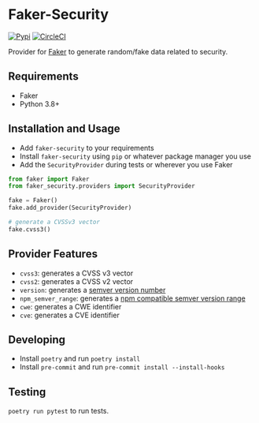 # Faker-Security

[![Pypi](https://badge.fury.io/py/faker-security.svg)](https://pypi.org/project/faker-security/)
[![CircleCI](https://circleci.com/gh/snyk/faker-security/tree/main.svg?style=svg)](https://circleci.com/gh/snyk/faker-security/tree/main)

Provider for [Faker](https://github.com/joke2k/faker)
to generate random/fake data related to security.

## Requirements

- Faker
- Python 3.8+

## Installation and Usage

- Add `faker-security` to your requirements
- Install `faker-security` using `pip` or whatever package manager you use
- Add the `SecurityProvider` during tests or wherever you use Faker

```python
from faker import Faker
from faker_security.providers import SecurityProvider

fake = Faker()
fake.add_provider(SecurityProvider)

# generate a CVSSv3 vector
fake.cvss3()
```

## Provider Features

- `cvss3`: generates a CVSS v3 vector
- `cvss2`: generates a CVSS v2 vector
- `version`: generates a [semver version number](https://semver.org/)
- `npm_semver_range`: generates a [npm compatible semver version range](https://docs.npmjs.com/about-semantic-versioning)
- `cwe`: generates a CWE identifier
- `cve`: generates a CVE identifier

## Developing

- Install `poetry` and run `poetry install`
- Install `pre-commit` and run `pre-commit install --install-hooks`

## Testing

`poetry run pytest` to run tests.
